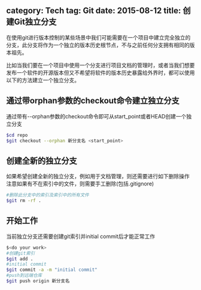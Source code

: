 category: Tech
tag: Git
date: 2015-08-12
title: 创建Git独立分支
---
在使用git进行版本控制的某些场景中我们可能需要在一个项目中建立完全独立的分支，此分支将作为一个独立的版本历史根节点，不与之前任何分支拥有相同的版本祖先。

比如当我们要在一个项目中使用一个分支进行项目文档的管理时，或者当我们想要发布一个软件的开源版本但又不希望将软件的版本历史暴露给外界时，都可以使用以下的方法建立一个独立分支。
<!-- more -->
## 通过带orphan参数的checkout命令建立独立分支

通过带有--orphan参数的checkout命令即可从start_point或者HEAD创建一个独立分支

```bash
$cd repo
$git checkout --orphan 新分支名 <start_point>
```
## 创建全新的独立分支

如果希望创建全新的独立分支，例如用于文档管理，则还需要进行如下删除操作  
注意如果有不在索引中的文件，则需要手工删除(包括.gitignore)

```bash
#删除此分支中的索引及索引中的所有文件
$git rm -rf .
```
## 开始工作
当前独立分支还需要创建git索引并initial commit后才能正常工作

```bash
$<do your work>
#创建git索引
$git add .
#initial commit
$git commit -a -m "initial commit"
#push到远端仓库
$git push origin 新分支名
```